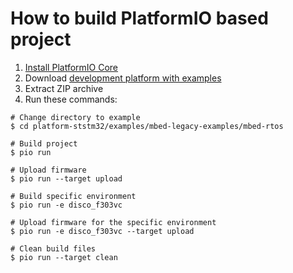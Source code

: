 How to build PlatformIO based project
====================================

1. [Install PlatformIO Core](http://docs.platformio.org/page/core.html)
2. Download [development platform with examples](https://github.com/platformio/platform-ststm32/archive/develop.zip)
3. Extract ZIP archive
4. Run these commands:

```shell
# Change directory to example
$ cd platform-ststm32/examples/mbed-legacy-examples/mbed-rtos

# Build project
$ pio run

# Upload firmware
$ pio run --target upload

# Build specific environment
$ pio run -e disco_f303vc

# Upload firmware for the specific environment
$ pio run -e disco_f303vc --target upload

# Clean build files
$ pio run --target clean
```
